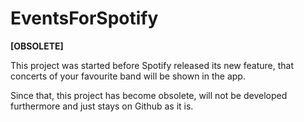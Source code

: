 # EventsForSpotify

**[OBSOLETE]**

This project was started before Spotify released its new feature, that concerts of your favourite band will be shown in the app.

Since that, this project has become obsolete, will not be developed furthermore and just stays on Github as it is.
